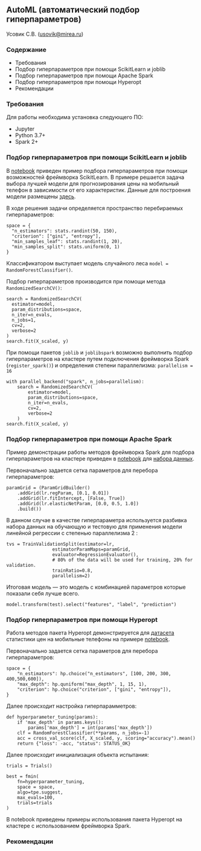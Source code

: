 ## AutoML (автоматический подбор гиперпараметров)

Усовик С.В. (usovik@mirea.ru)

### Содержание 

- Требования
- Подбор гиперпараметров при помощи ScikitLearn и joblib
- Подбор гиперпараметров при помощи Apache Spark
- Подбор гиперпараметров при помощи Hyperopt
- Рекомендации

### Требования

Для работы необходима установка следующего ПО:

- Jupyter
- Python 3.7+
- Spark 2+

### Подбор гиперпараметров при помощи ScikitLearn и joblib

В [notebook](./notebooks/AutoML_sklearn_joblib.ipynb) приведен пример подбора гиперпараметров при помощи возможностей фреймворка ScikitLearn. В примере решается задача выбора лучшей модели для прогнозирования цены на мобильный телефон в зависимости от его характеристик. Данные для построения модели размещены [здесь](../data/train.csv). 

В ходе решения задачи определяется пространство перебираемых гиперпараметров:

```
space = {
  "n_estimators": stats.randint(50, 150),
  "criterion": ["gini", "entropy"],
  "min_samples_leaf": stats.randint(1, 20),
  "min_samples_split": stats.uniform(0, 1)
}
```

Классификатором выступает модель случайного леса `model = RandomForestClassifier()`.

Подбор гиперпараметров производится при помощи метода `RandomizedSearchCV()`:

```
search = RandomizedSearchCV(
  estimator=model,
  param_distributions=space,
  n_iter=n_evals,
  n_jobs=1,
  cv=2,
  verbose=2
)
search.fit(X_scaled, y)
```

При помощи пакетов `joblib` и `joblibspark` возможно выполнить подбор гиперпараметров на кластере путем подключения фреймворка Spark (`register_spark()`) и определения степени параллелизма: `parallelism = 16`

```
with parallel_backend("spark", n_jobs=parallelism):
    search = RandomizedSearchCV(
        estimator=model,
        param_distributions=space,
        n_iter=n_evals,
        cv=2,
        verbose=2
    )
search.fit(X_scaled, y)
```

### Подбор гиперпараметров при помощи Apache Spark

Пример демонстрации работы методов фреймворка Spark для подбора гиперпараметров на кластере приведен в [notebook](./notebooks/AutoML_TrainTestSplit_LR.ipynb) для [набора данных](../data/sample_linear_regression_data.txt).

Первоначально задается сетка параметров для перебора гиперпараметров:

```
paramGrid = (ParamGridBuilder()
    .addGrid(lr.regParam, [0.1, 0.01]) 
    .addGrid(lr.fitIntercept, [False, True])
    .addGrid(lr.elasticNetParam, [0.0, 0.5, 1.0])
    .build())
```

В данном случае в качестве гиперпараметра используется разбивка набора данных на обучающую и тестовую для применения модели линейной регрессии с степенью параллелизма 2 :

```
tvs = TrainValidationSplit(estimator=lr,
                 estimatorParamMaps=paramGrid,
                 evaluator=RegressionEvaluator(),
                 # 80% of the data will be used for training, 20% for validation.
                 trainRatio=0.8,
                 parallelism=2)
```

Итоговая модель — это модель с комбинацией параметров которые показали себя лучше всего.

```
model.transform(test).select("features", "label", "prediction")
```

### Подбор гиперпараметров при помощи Hyperopt

Работа методов пакета Hyperopt демонстрируется для [датасета](../data/train.csv) статистики цен на мобильные телефоны на примере [notebook](../data/AutoML_Hyperopt.ipynb).

Первоначально задается сетка параметров для перебора гиперпараметров:

```
space = {
    "n_estimators": hp.choice("n_estimators", [100, 200, 300, 400,500,600]),
    "max_depth": hp.quniform("max_depth", 1, 15, 1),
    "criterion": hp.choice("criterion", ["gini", "entropy"]),
}
```

Далее происходит настройка гиперпарамметров:

```
def hyperparameter_tuning(params):
    if 'max_depth' in params.keys():
        params['max_depth'] = int(params['max_depth'])
    clf = RandomForestClassifier(**params, n_jobs=-1)
    acc = cross_val_score(clf, X_scaled, y, scoring="accuracy").mean()
    return {"loss": -acc, "status": STATUS_OK}
```

Далее происходит инициализация объекта испытания:

```
trials = Trials()

best = fmin(
    fn=hyperparameter_tuning,
    space = space, 
    algo=tpe.suggest, 
    max_evals=100, 
    trials=trials
)
```

В notebook приведены примеры использования пакета Hyperopt на кластере с использованием фреймворка Spark.



### Рекомендации
